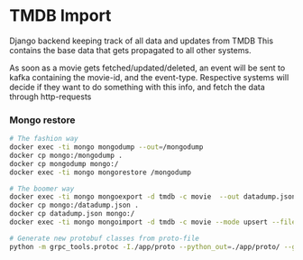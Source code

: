 # TMDB Import

Django backend keeping track of all data and updates from TMDB
This contains the base data that gets propagated to all other systems.

As soon as a movie gets fetched/updated/deleted, an event will be sent to kafka
containing the movie-id, and the event-type. Respective systems will decide if they
want to do something with this info, and fetch the data through http-requests

### Mongo restore
```bash
# The fashion way
docker exec -ti mongo mongodump --out=/mongodump
docker cp mongo:/mongodump .
docker cp mongodump mongo:/ 
docker exec -ti mongo mongorestore /mongodump

# The boomer way
docker exec -ti mongo mongoexport -d tmdb -c movie  --out datadump.json
docker cp mongo:/datadump.json .
docker cp datadump.json mongo:/ 
docker exec -ti mongo mongoimport -d tmdb -c movie --mode upsert --file datadump.json
```

```bash
# Generate new protobuf classes from proto-file
python -m grpc_tools.protoc -I./app/proto --python_out=./app/proto/ --grpc_python_out=./app/proto/ ./app/proto/movies.proto
```